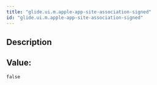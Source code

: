 ```yaml
---
title: "glide.ui.m.apple-app-site-association-signed"
id: "glide.ui.m.apple-app-site-association-signed"
---
```

## Description



## Value: 
```
false
```